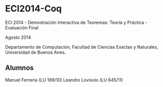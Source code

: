ECI2014-Coq
===========

ECI 2014 - Demostración Interactiva de Teoremas: Teoría y Práctica - Evaluación Final

Agosto 2014

Departamento de Computación,
Facultad de Ciencias Exactas y Naturales,
Universidad de Buenos Aires.

Alumnos
-------

Manuel Ferrería (LU 199/10)
Leandro Lovisolo (LU 645/11)
